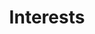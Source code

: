 ---
title: Interests
type: landing

sections:
  - block: features
    content:
      title: My Interests
      subtitle: I am interested in...
    # text: 
      items:
        - name: AI
          # description: 90%
          icon: brain
          icon_pack: fas
        - name: Machine Learning
          # description: 100%
          icon: robot
          icon_pack: fas
        - name: Development
          # description: 10%
          icon: code
          icon_pack: fas

  - block: slider
    content:
      slides:
      - title: 👋 Interests
        content: I am interested in ...
        align: center
        background:
          image:
            filename: image1.jpg
            filters:
              brightness: 0.7
          position: right
          color: '#666'
      - title: AI ☕️
        content: 'Share your knowledge with the group and explore exciting new topics together!'
        align: left
        background:
          image:
            filename: image2.jpg
            filters:
              brightness: 0.7
          position: center
          color: '#555'
      - title: Machine Learning
        content: 'Just opened last month!'
        align: right
        background:
          image:
            filename: image1.jpg
            filters:
              brightness: 0.5
          position: center
          color: '#333'
        link:
          icon: graduation-cap
          icon_pack: fas
          text: Join Us
          url: ../contact/
    design:
      # Slide height is automatic unless you force a specific height (e.g. '400px')
      slide_height: ''
      is_fullscreen: true
      # Automatically transition through slides?
      loop: false
      # Duration of transition between slides (in ms)
      interval: 2000
---